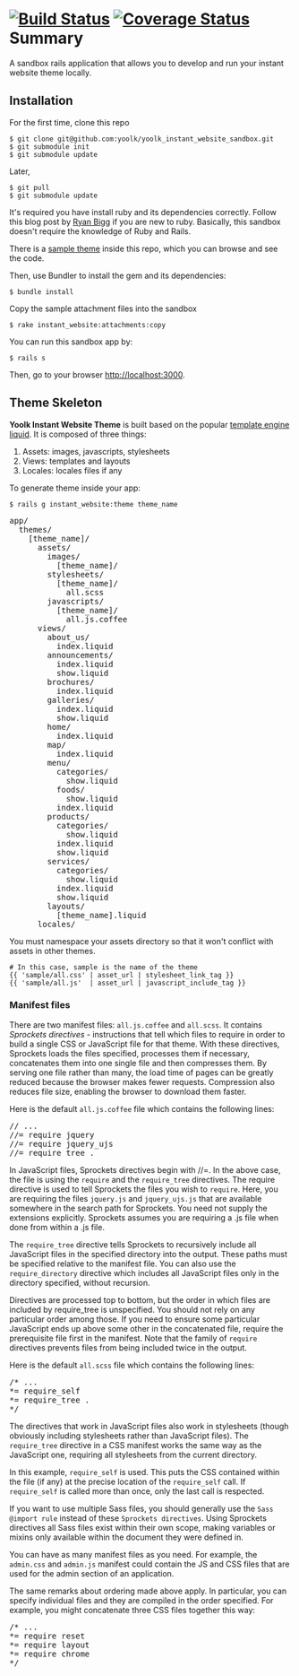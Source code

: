 [![Build Status](https://travis-ci.org/yoolk/yoolk_liquid.svg?branch=master)](https://travis-ci.org/yoolk/yoolk_liquid) [![Coverage Status](https://coveralls.io/repos/yoolk/yoolk_liquid/badge.png?branch=master)](https://coveralls.io/r/yoolk/yoolk_liquid?branch=master)
Summary
=======

A sandbox rails application that allows you to develop and run your instant website theme locally.

## Installation

For the first time, clone this repo

    $ git clone git@github.com:yoolk/yoolk_instant_website_sandbox.git
    $ git submodule init
    $ git submodule update

Later,

    $ git pull
    $ git submodule update

It's required you have install ruby and its dependencies correctly. Follow this blog post by [Ryan Bigg](http://ryanbigg.com/2010/12/ubuntu-ruby-rvm-rails-and-you/) if you are new to ruby. Basically, this sandbox doesn't require the knowledge of Ruby and Rails.

There is a [sample theme](https://github.com/yoolk/yoolk_instant_website_sandbox/tree/master/app/themes/sample) inside this repo, which you can browse and see the code.

Then, use Bundler to install the gem and its dependencies:

    $ bundle install

Copy the sample attachment files into the sandbox

    $ rake instant_website:attachments:copy

You can run this sandbox app by:

    $ rails s

Then, go to your browser [http://localhost:3000](http://localhost:3000).

## Theme Skeleton

**Yoolk Instant Website Theme** is built based on the popular [template engine liquid](https://github.com/Shopify/liquid). It is composed of three things:

  1. Assets: images, javascripts, stylesheets
  2. Views: templates and layouts
  3. Locales: locales files if any

To generate theme inside your app:

    $ rails g instant_website:theme theme_name

<pre>
app/
  themes/
    [theme_name]/
      assets/
        images/
          [theme_name]/
        stylesheets/
          [theme_name]/
            all.scss
        javascripts/
          [theme_name]/
            all.js.coffee
      views/
        about_us/
          index.liquid
        announcements/
          index.liquid
          show.liquid
        brochures/
          index.liquid
        galleries/
          index.liquid
          show.liquid
        home/
          index.liquid
        map/
          index.liquid
        menu/
          categories/
            show.liquid
          foods/
            show.liquid
          index.liquid
        products/
          categories/
            show.liquid
          index.liquid
          show.liquid
        services/
          categories/
            show.liquid
          index.liquid
          show.liquid
        layouts/
          [theme_name].liquid
      locales/
</pre>

You must namespace your assets directory so that it won't conflict with assets in other themes.

```liquid
# In this case, sample is the name of the theme
{{ 'sample/all.css' | asset_url | stylesheet_link_tag }}
{{ 'sample/all.js'  | asset_url | javascript_include_tag }}
```

### Manifest files
There are two manifest files: `all.js.coffee` and `all.scss`. It contains *Sprockets directives* - instructions that tell which files to require in order to build a single CSS or JavaScript file for that theme. With these directives, Sprockets loads the files specified, processes them if necessary, concatenates them into one single file and then compresses them. By serving one file rather than many, the load time of pages can be greatly reduced because the browser makes fewer requests. Compression also reduces file size, enabling the browser to download them faster.

Here is the default `all.js.coffee` file which contains the following lines:
<pre>
// ...
//= require jquery
//= require jquery_ujs
//= require_tree .
</pre>

In JavaScript files, Sprockets directives begin with //=. In the above case, the file is using the `require` and the `require_tree` directives. The require directive is used to tell Sprockets the files you wish to `require`. Here, you are requiring the files `jquery.js` and `jquery_ujs.js` that are available somewhere in the search path for Sprockets. You need not supply the extensions explicitly. Sprockets assumes you are requiring a .js file when done from within a .js file.

The `require_tree` directive tells Sprockets to recursively include all JavaScript files in the specified directory into the output. These paths must be specified relative to the manifest file. You can also use the `require_directory` directive which includes all JavaScript files only in the directory specified, without recursion.

Directives are processed top to bottom, but the order in which files are included by require_tree is unspecified. You should not rely on any particular order among those. If you need to ensure some particular JavaScript ends up above some other in the concatenated file, require the prerequisite file first in the manifest. Note that the family of `require` directives prevents files from being included twice in the output.

Here is the default `all.scss` file which contains the following lines:
<pre>
/* ...
*= require_self
*= require_tree .
*/
</pre>

The directives that work in JavaScript files also work in stylesheets (though obviously including stylesheets rather than JavaScript files). The `require_tree` directive in a CSS manifest works the same way as the JavaScript one, requiring all stylesheets from the current directory.

In this example, `require_self` is used. This puts the CSS contained within the file (if any) at the precise location of the `require_self` call. If `require_self` is called more than once, only the last call is respected.

If you want to use multiple Sass files, you should generally use the `Sass @import rule` instead of these `Sprockets directives`. Using Sprockets directives all Sass files exist within their own scope, making variables or mixins only available within the document they were defined in.

You can have as many manifest files as you need. For example, the `admin.css` and `admin.js` manifest could contain the JS and CSS files that are used for the admin section of an application.

The same remarks about ordering made above apply. In particular, you can specify individual files and they are compiled in the order specified. For example, you might concatenate three CSS files together this way:

<pre>
/* ...
*= require reset
*= require layout
*= require chrome
*/
</pre>